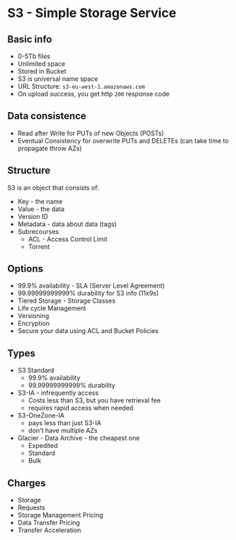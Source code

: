 # S3 - Simple Storage Service
## Basic info
- 0-5Tb files
- Unlimited space
- Stored in Bucket
- S3 is universal name space
- URL Structure: `s3-eu-west-1.amazonaws.com`
- On upload success, you get http `200` response code

## Data consistence
- Read after Write for PUTs of new Objects (POSTs)
- Eventual Consistency for overwrite PUTs and DELETEs (can take time to propagate throw AZs)

## Structure
S3 is an object that consists of:
- Key - the name
- Value - the data
- Version ID
- Metadata - data about data (tags)
- Subrecourses
  - ACL - Access Control Limit
  - Torrent

## Options
- 99.9% availability - SLA (Server Level Agreement)
- 99.99999999999% durability for S3 info (11x9s)
- Tiered Storage - Storage Classes
- Life cycle Management
- Versioning
- Encryption
- Secure your data using ACL and Bucket Policies

## Types
- S3 Standard
  - 99.9% availability
  - 99.99999999999% durability
- S3-IA - infrequently access
  - Costs less than S3, but you have retrieval fee
  - requires rapid access when needed
- S3-OneZone-IA
  - pays less than just S3-IA
  - don't have multiple AZs
- Glacier - Data Archive - the cheapest one
  - Expedited
  - Standard
  - Bulk

## Charges
  - Storage
  - Requests
  - Storage Management Pricing
  - Data Transfer Pricing
  - Transfer Acceleration
